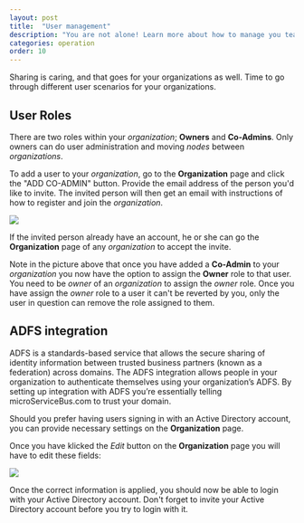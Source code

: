 ```yaml
---
layout: post
title:  "User management"
description: "You are not alone! Learn more about how to manage you team, like roles and invites."
categories: operation
order: 10
---
```


Sharing is caring, and that goes for your organizations as well. Time to go through different user scenarios for your organizations.  

## User Roles

There are two roles within your *organization*; **Owners** and **Co-Admins**. Only owners can do user administration and moving *nodes* between *organizations*.

To add a user to your *organization*, go to the **Organization** page and click the "ADD CO-ADMIN" button. Provide the email address of the person you'd like to invite. The invited person will then get an email with instructions of how to register and join the *organization*.

<img src="{{site.baseurl}}/images/user-management/1.png">

If the invited person already have an account, he or she can go the  **Organization** page of any *organization* to accept the invite.

Note in the picture above that once you have added a **Co-Admin** to your *organization* you now have the option to assign the **Owner** role to that user. You need to be *owner* of an *organization* to assign the *owner* role. Once you have assign the *owner* role to a user it can't be reverted by you, only the user in question can remove the role assigned to them.

## ADFS integration

ADFS is a standards-based service that allows the secure sharing of identity information between trusted business partners (known as a federation) across domains. The ADFS integration allows people in your organization to authenticate themselves using your organization’s ADFS. By setting up integration with ADFS you’re essentially telling microServiceBus.com to trust your domain.

Should you prefer having users signing in with an Active Directory account, you can provide necessary settings on the **Organization** page.

Once you have klicked the *Edit* button on the **Organization** page you will have to edit these fields:

<img src="{{site.baseurl}}/images/user-management/2.png">

Once the correct information is applied, you should now be able to login with your Active Directory account. Don't forget to invite your Active Directory account before you try to login with it.